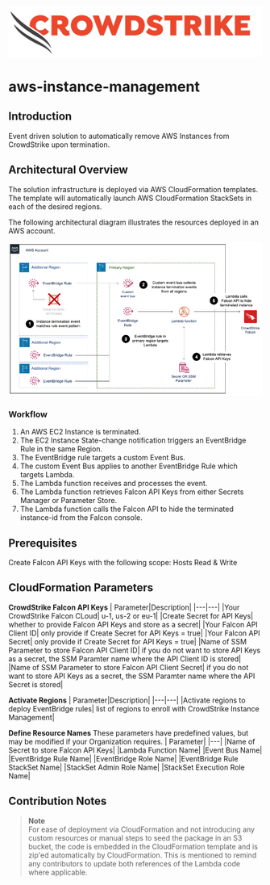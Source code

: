 ![image](/Images/cs-logo.png)
# aws-instance-management

## Introduction

Event driven solution to automatically remove AWS Instances from CrowdStrike upon termination.

## Architectural Overview

The solution infrastructure is deployed via AWS CloudFormation templates. The template will automatically launch AWS CloudFormation StackSets in each of the desired regions.

The following architectural diagram illustrates the resources deployed in an AWS account.

![image](/Images/diagram.png)

### Workflow
1. An AWS EC2 Instance is terminated.
2. The EC2 Instance State-change notification triggers an EventBridge Rule in the same Region.
3. The EventBridge rule targets a custom Event Bus.
4. The custom Event Bus applies to another EventBridge Rule which targets Lambda.
5. The Lambda function receives and processes the event.
6. The Lambda function retrieves Falcon API Keys from either Secrets Manager or Parameter Store.
7. The Lambda function calls the Falcon API to hide the terminated instance-id from the Falcon console.

## Prerequisites

Create Falcon API Keys with the following scope: Hosts Read & Write

## CloudFormation Parameters

**CrowdStrike Falcon API Keys**
| Parameter|Description|
|---|---|
|Your CrowdStrike Falcon CLoud| u-1, us-2 or eu-1|
|Create Secret for API Keys| whether to provide Falcon API Keys and store as a secret|
|Your Falcon API Client ID| only provide if Create Secret for API Keys = true|
|Your Falcon API Secret| only provide if Create Secret for API Keys = true|
|Name of SSM Parameter to store Falcon API Client ID| if you do not want to store API Keys as a secret, the SSM Paramter name where the API Client ID is stored|
|Name of SSM Parameter to store Falcon API Client Secret| if you do not want to store API Keys as a secret, the SSM Paramter name where the API Secret is stored|

**Activate Regions**
| Parameter|Description|
|---|---|
|Activate regions to deploy EventBridge rules| list of regions to enroll with CrowdStrike Instance Management|

**Define Resource Names** 
These parameters have predefined values, but may be modified if your Organization requires.
| Parameter|
|---|
|Name of Secret to store Falcon API Keys|
|Lambda Function Name|
|Event Bus Name|
|EventBridge Rule Name|
|EventBridge Role Name|
|EventBridge Rule StackSet Name|
|StackSet Admin Role Name|
|StackSet Execution Role Name|


## Contribution Notes

> **Note** <br>
> For ease of deployment via CloudFormation and not introducing any custom resources or manual steps to seed the package in an S3 bucket, the code is embedded in the CloudFormation template and is zip'ed automatically by CloudFormation. This is mentioned to remind any contributors to update both references of the Lambda code where applicable.